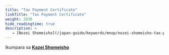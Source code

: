 ```yaml
---
title: "Tax Payment Certificate"
linkTitle: "Tax Payment Certificate"
weight: 2030
hide_readingtime: true
description: >
   → [Nozei Shomeisho](/japan-guide/keywords/mnop/nozei-shomeisho-tax-payment-certificate)
---
```

Ikumpara sa **[Kazei Shomeisho](/japan-keywords/ijkl/kazei-shomeisho-tax-cerficate)**